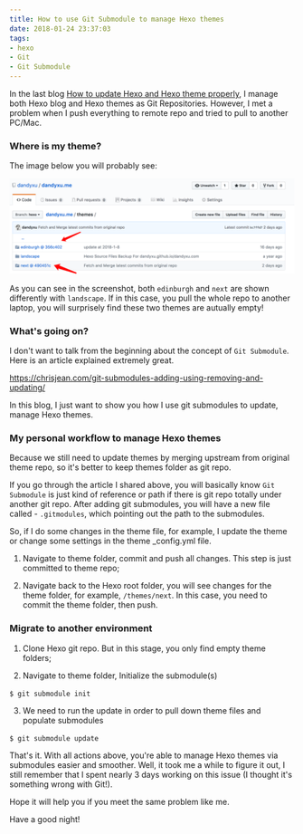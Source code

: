 ```yaml
---
title: How to use Git Submodule to manage Hexo themes
date: 2018-01-24 23:37:03
tags: 
- hexo
- Git
- Git Submodule 
---
```

In the last blog [How to update Hexo and Hexo theme properly](https://dandyxu.me/2018/01/23/How-to-update-Hexo-and-Hexo-theme-properly/ "How to update Hexo and Hexo theme properly"), I manage both Hexo blog and Hexo themes as Git Repositories. However, I met a problem when I push everything to remote repo and tried to pull to another PC/Mac.

### Where is my theme?

<!--more-->

The image below you will probably see:

![Git Submodules](../images/Git_Submodules.png)

As you can see in the screenshot, both `edinburgh` and `next` are shown differently with `landscape`. If in this case, you pull the whole repo to another laptop, you will surprisely find these two themes are autually empty!

### What's going on?

I don't want to talk from the beginning about the concept of `Git Submodule`. Here is an article explained extremely great.

https://chrisjean.com/git-submodules-adding-using-removing-and-updating/

In this blog, I just want to show you how I use git submodules to update, manage Hexo themes.

### My personal workflow to manage Hexo themes

Because we still need to update themes by merging upstream from original theme repo, so it's better to keep themes folder as git repo.

If you go through the article I shared above, you will basically know `Git Submodule` is just kind of reference or path if there is git repo totally under another git repo. After adding git submodules, you will have a new file called - `.gitmodules`, which pointing out the path to the submodules.

So, if I do some changes in the theme file, for example, I update the theme or change some settings in the theme _config.yml file.

1. Navigate to theme folder, commit and push all changes. This step is just committed to theme repo;

2. Navigate back to the Hexo root folder, you will see changes for the theme folder, for example, `/themes/next`. In this case, you need to commit the theme folder, then push.

### Migrate to another environment

1. Clone Hexo git repo. But in this stage, you only find empty theme folders;

2. Navigate to theme folder, Initialize the submodule(s)

`$ git submodule init`

3. We need to run the update in order to pull down theme files and populate submodules

`$ git submodule update`

That's it. With all actions above, you're able to manage Hexo themes via submodules easier and smoother. Well, it took me a while to figure it out, I still remember that I spent nearly 3 days working on this issue (I thought it's something wrong with Git!).

Hope it will help you if you meet the same problem like me.

Have a good night!



